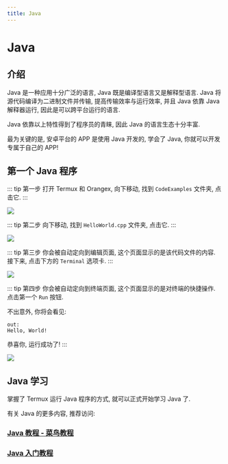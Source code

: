 ```yaml
---
title: Java
---
```


# Java
## 介绍

Java 是一种应用十分广泛的语言, Java 既是编译型语言又是解释型语言. Java 将源代码编译为二进制文件并传输, 提高传输效率与运行效率, 并且 Java 依靠 Java 解释器运行, 因此是可以跨平台运行的语言.

Java 依靠以上特性得到了程序员的青睐, 因此 Java 的语言生态十分丰富. 

最为关键的是, 安卓平台的 APP 是使用 Java 开发的, 学会了 Java, 你就可以开发专属于自己的 APP!

## 第一个 Java 程序

::: tip 第一步
打开 Termux 和 Orangex, 向下移动, 找到 `CodeExamples` 文件夹, 点击它.
:::

![](https://p.pstatp.com/origin/1382300027fbc2bbf2647)


::: tip 第二步
向下移动, 找到 `HelloWorld.cpp` 文件夹, 点击它.
:::

![](https://p.pstatp.com/origin/138880002622d44f2504b)

::: tip 第三步
你会被自动定向到编辑页面, 这个页面显示的是该代码文件的内容.  
接下来, 点击下方的 `Terminal` 选项卡.
:::

![](https://p.pstatp.com/origin/1387e0002eb8c483b99b8)

::: tip 第四步
你会被自动定向到终端页面, 这个页面显示的是对终端的快捷操作.  
点击第一个 `Run` 按钮.

不出意外, 你将会看见:

```
out:
Hello, World!
```

恭喜你, 运行成功了!
:::

![](https://p.pstatp.com/origin/1385300025ddbc0f4ccff)

## Java 学习

掌握了 Termux 运行 Java 程序的方式, 就可以正式开始学习 Java 了. 

有关 Java 的更多内容, 推荐访问:

### [Java 教程 - 菜鸟教程](https://www.runoob.com/cplusplus/cpp-intro.html)

### [Java 入门教程](http://c.biancheng.net/cplus/)

